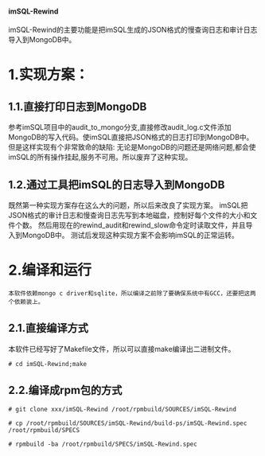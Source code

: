 #### imSQL-Rewind
imSQL-Rewind的主要功能是把imSQL生成的JSON格式的慢查询日志和审计日志导入到MongoDB中。

# 1.实现方案：
## 1.1.直接打印日志到MongoDB
参考imSQL项目中的audit_to_mongo分支,直接修改audit_log.c文件添加MongoDB的写入代码。使imSQL直接把JSON格式的日志打印到MongoDB中。
但是这样实现有个非常致命的缺陷: 无论是MongoDB的问题还是网络问题,都会使imSQL的所有操作挂起,服务不可用。所以废弃了这种实现。

## 1.2.通过工具把imSQL的日志导入到MongoDB
既然第一种实现方案存在这么大的问题，所以后来改良了实现方案。
imSQL把JSON格式的审计日志和慢查询日志先写到本地磁盘，控制好每个文件的大小和文件个数。
然后用现在的rewind_audit和rewind_slow命令定时读取文件，并且导入到MongoDB中。
测试后发现这种实现方案不会影响imSQL的正常运转。

# 2.编译和运行
    本软件依赖mongo c driver和sqlite，所以编译之前除了要确保系统中有GCC，还要把这两个依赖装上。
## 2.1.直接编译方式
本软件已经写好了Makefile文件，所以可以直接make编译出二进制文件。  

`# cd imSQL-Rewind;make`  

## 2.2.编译成rpm包的方式
`# git clone xxx/imSQL-Rewind /root/rpmbuild/SOURCES/imSQL-Rewind`  

`# cp /root/rpmbuild/SOURCES/imSQL-Rewind/build-ps/imSQL-Rewind.spec /root/rpmbuild/SPECS`  

`# rpmbuild -ba /root/rpmbuild/SPECS/imSQL-Rewind.spec`

